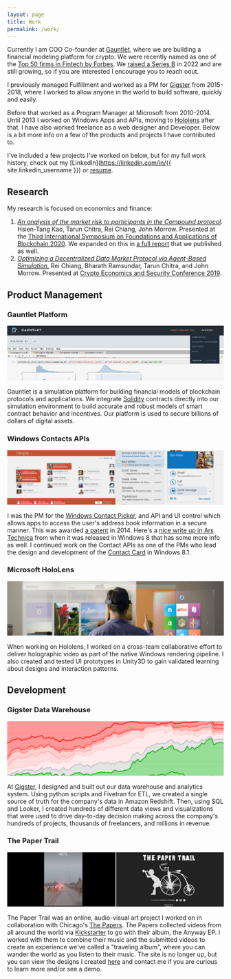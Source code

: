 ```yaml
---
layout: page
title: Work
permalink: /work/
---
```


Currently I am COO Co-founder at [Gauntlet](https://gauntlet.network), where we are building a financial modeling platform for crypto. We were recently named as one of the [Top 50 firms in Fintech by Forbes](https://www.forbes.com/sites/javierpaz/2024/02/13/the-future-of-crypto-and-blockchain-fintech-50-2024). We [raised a Series B](https://www.bloomberg.com/news/articles/2022-03-14/ex-d-e-shaw-research-quant-spins-his-crypto-firm-into-unicorn) in 2022 and are still growing, so if you are interested I encourage you to reach oout.

I previously managed Fulfillment and worked as a PM for [Gigster](http://gigster.com) from 2015-2018, where I worked to allow anyone in the world to build software, quickly and easily.

Before that worked as a Program Manager at Microsoft from 2010-2014. Until 2013 I worked on Windows Apps and APIs, moving to  [Hololens](https://www.microsoft.com/microsoft-hololens/en-us) after that. I have also worked freelance as a web designer and Developer. Below is a bit more info on a few of the products and projects I have contributed to.

I've included a few projects I've worked on below, but for my full work history, check out my [LinkedIn](https://linkedin.com/in/{{ site.linkedin_username }}) or [resume](/JohnMorrowResume.pdf).

## Research

My research is focused on economics and finance:

1. [*An analysis of the market risk to participants in the Compound protocol*](https://scfab.github.io/2020/FAB2020_p5.pdf). Hsien-Tang Kao, Tarun Chitra, Rei Chiang, John Morrow. Presented at the [Third International Symposium on Foundations and Applications of Blockchain 2020](https://scfab.github.io/2020/index.html). We expanded on this in [a full report](https://gauntlet.network/reports/compound) that we published as well. 
2. [*Optimizing a Decentralized Data Market Protocol via Agent-Based Simulation.*](/papers/datamarket.pdf) Rei Chiang, Bharath Ramsundar, Tarun Chitra, and John Morrow. Presented at [Crypto Economics and Security Conference 2019](https://cesc.io/).

## Product Management

### Gauntlet Platform

![Gauntlet](/images/gauntletplatform.png)

Gauntlet is a simulation platform for building financial models of blockchain protocols and applications. We integrate [Solidity](https://github.com/ethereum/solidity) contracts directly into our simulation environment to build accurate and robust models of smart contract behavior and incentives. Our platform is used to secure billions of dollars of digital assets.

### Windows Contacts APIs

![Contact APIs](/images/contactsapis.png)

I was the PM for the [Windows Contact Picker](https://msdn.microsoft.com/library/windows/apps/br224913), and API and UI control which allows apps to access the user's address book information in a secure manner. This was awarded [a patent](https://www.google.com/patents/US8887092) in 2014.  Here's a [nice write up in Ars Technica](http://arstechnica.com/information-technology/2012/03/windows-8s-new-way-of-working-messaging-mail-and-people/) from when it was released in Windows 8 that has some more info as well. I continued work on the Contact APIs as one of the PMs who lead the design and development of the
[Contact Card](https://msdn.microsoft.com/en-us/library/windows/apps/windows.applicationmodel.contacts.aspx)  in Windows 8.1.


### Microsoft HoloLens


![HoloLens](/images/hololens.png)

When working on Hololens, I worked on a cross-team collaborative effort to deliver holographic video as part of the native Windows rendering pipeline. I also created and tested UI prototypes in Unity3D to gain validated learning about designs and interaction patterns.

## Development


### Gigster Data Warehouse

![Data Warehouse](/images/gigsterdata.png)

At [Gigster](https://gigster.com/), I designed and built out our data warehouse and analytics system. Using python scripts and Fivetran for ETL, we created a single source of truth for the company's data in Amazon Redshift. Then, using SQL and Looker, I created hundreds of different data views and visualizations that were used to drive day-to-day decision making across the company's hundreds of projects, thousands of freelancers, and millions in revenue.



### The Paper Trail

![The Paper Trail](/images/thepapertrail.png)

The Paper Trail was an online, audio-visual art project I worked on in collaboration with Chicago's [The Papers](https://thepapers.bandcamp.com/). The Papers collected videos from all around the world via [Kickstarter](https://www.kickstarter.com/projects/1791710722/the-paper-trail-0) to go with their album, the Anyway EP.  I worked with them to combine their music and the submitted videos to create an experience we've called a "traveling album", where you can wander the world as you listen to their music. The site is no longer up, but you can view the designs I created [here](https://docs.google.com/presentation/d/1vpCR-hM4rZkRykzY4o7uX65_FqUhIw8FZoImRH-kfAk/) and contact me if you are curious to learn more and/or see a demo.

